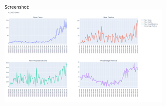 

Screenshot:
![Screenshot](https://github.com/xtremeelement/COVID-Chart/blob/master/covid-screenshot.png?raw=true)
